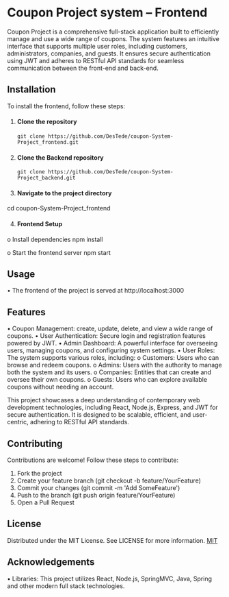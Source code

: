 
# Coupon Project system – Frontend

Coupon Project is a comprehensive full-stack application built to efficiently manage and use a wide range of coupons. The system features an intuitive interface that supports multiple user roles, including customers, administrators, companies, and guests. It ensures secure authentication using JWT and adheres to RESTful API standards for seamless communication between the front-end and back-end. 


## Installation


To install the frontend, follow these steps:
1.	#### Clone the repository
        git clone https://github.com/DesTede/coupon-System-Project_frontend.git

2.	#### Clone the Backend repository

        git clone https://github.com/DesTede/coupon-System-Project_backend.git
3.	#### Navigate to the project directory
cd coupon-System-Project_frontend

4.	#### Frontend Setup

o Install dependencies
            npm install

o	Start the frontend server
            npm start

## Usage

•	The frontend of the project is served at http://localhost:3000



## Features
•	Coupon Management: create, update, delete, and view a wide range of coupons.
•	User Authentication: Secure login and registration features powered by JWT.
•	Admin Dashboard: A powerful interface for overseeing users, managing coupons, and configuring system settings.
•	User Roles: The system supports various roles, including:
o	Customers: Users who can browse and redeem coupons.
o	Admins: Users with the authority to manage both the system and its users.
o	Companies: Entities that can create and oversee their own coupons.
o	Guests: Users who can explore available coupons without needing an account.

This project showcases a deep understanding of contemporary web development technologies, including React, Node.js, Express, and JWT for secure authentication. It is designed to be scalable, efficient, and user-centric, adhering to RESTful API standards.





## Contributing
Contributions are welcome! Follow these steps to contribute:
1.	Fork the project
2.	Create your feature branch (git checkout -b feature/YourFeature)
3.	Commit your changes (git commit -m 'Add SomeFeature')
4.	Push to the branch (git push origin feature/YourFeature)
5.	Open a Pull Request

## License

Distributed under the MIT License. See LICENSE for more information.
[MIT](https://choosealicense.com/licenses/mit/)


## Acknowledgements

•	Libraries: This project utilizes React, Node.js, SpringMVC, Java, Spring and other modern full stack technologies.

 

